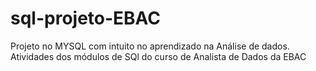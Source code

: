 # sql-projeto-EBAC
Projeto no MYSQL com intuito no aprendizado na Análise de dados. Atividades dos módulos de SQl do curso de Analista de Dados da EBAC
